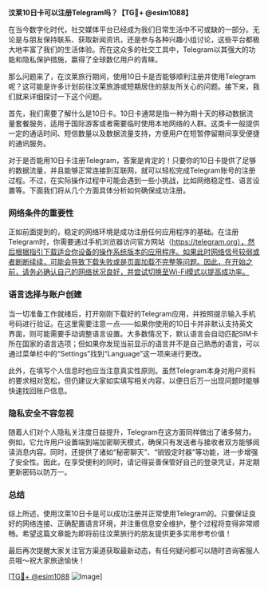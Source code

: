 **汶莱10日卡可以注册Telegram吗？【TG💪+ @esim1088】**

在当今数字化时代，社交媒体平台已经成为我们日常生活中不可或缺的一部分。无论是与朋友保持联系、获取新闻资讯，还是参与各种兴趣小组讨论，这些平台都极大地丰富了我们的生活体验。而在这众多的社交工具中，Telegram以其强大的功能和隐私保护措施，赢得了全球数亿用户的青睐。

那么问题来了，在汶莱旅行期间，使用10日卡是否能够顺利注册并使用Telegram呢？这可能是许多计划前往汶莱旅游或短期居住的朋友所关心的问题。接下来，我们就来详细探讨一下这个问题。

首先，我们需要了解什么是10日卡。10日卡通常是指一种为期十天的移动数据流量套餐服务，适用于国际游客或者需要临时使用本地网络的人群。这类卡一般提供一定的通话时间、短信数量以及数据流量支持，方便用户在短暂停留期间享受便捷的通讯服务。

对于是否能用10日卡注册Telegram，答案是肯定的！只要你的10日卡提供了足够的数据流量，并且能够正常连接到互联网，就可以轻松完成Telegram账号的注册过程。不过，在实际操作过程中可能会遇到一些小挑战，比如网络稳定性、语言设置等。下面我们将从几个方面具体分析如何确保成功注册。

### 网络条件的重要性

正如前面提到的，稳定的网络环境是成功注册任何应用程序的基础。在注册Telegram时，你需要通过手机浏览器访问官方网站（https://telegram.org），然后根据指引下载适合你设备的操作系统版本的应用程序。如果此时网络信号较弱或者断断续续，可能会导致下载失败或是页面加载不完整等问题。因此，在开始之前，请务必确认自己的网络状况良好，并尝试切换至Wi-Fi模式以提高成功率。

### 语言选择与账户创建

当一切准备工作就绪后，打开刚刚下载好的Telegram应用，并按照提示输入手机号码进行验证。在这里需要注意一点——如果你使用的10日卡并非默认支持英文界面，则可能需要手动调整语言设置。大多数情况下，默认语言会自动匹配SIM卡所在国家的语言选项；但如果你发现当前显示的语言并不是自己熟悉的语言，可以通过菜单栏中的“Settings”找到“Language”这一项来进行更改。

此外，在填写个人信息时也应当注意真实性原则。虽然Telegram本身对用户资料的要求相对宽松，但仍建议大家如实填写相关内容，以便日后万一出现问题时能够快速找回账户信息。

### 隐私安全不容忽视

随着人们对个人隐私关注度日益提升，Telegram在这方面同样做出了诸多努力。例如，它允许用户设置端到端加密聊天模式，确保只有发送者与接收者双方能够阅读消息内容。同时，还提供了诸如“秘密聊天”、“销毁定时器”等功能，进一步增强了安全性。因此，在享受便利的同时，请记得妥善保管好自己的登录凭证，并定期更新密码以防万一。

### 总结

综上所述，使用汶莱10日卡是可以成功注册并正常使用Telegram的。只要保证良好的网络连接、正确配置语言环境，并注重信息安全维护，整个过程将变得非常顺畅。希望这篇文章能为即将前往汶莱旅行的朋友提供更多实用参考价值！

最后再次提醒大家关注官方渠道获取最新动态，有任何疑问都可以随时咨询客服人员哦～祝大家旅途愉快！

[[TG💪+ @esim1088](https://t.me/s/esim1088) ![Image](https://i.postimg.cc/4NQfJmqS/Snipaste-2025-05-13-00-14-12.png)]